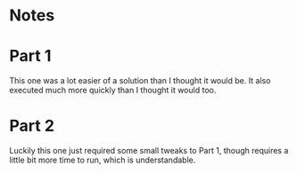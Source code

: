 # Notes

# Part 1

This one was a lot easier of a solution than I thought it would be. It also executed much more quickly than I thought it would too.

# Part 2

Luckily this one just required some small tweaks to Part 1, though requires a little bit more time to run, which is understandable.